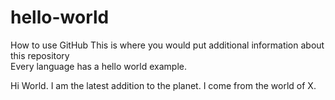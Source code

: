 # hello-world

How to use GitHub
This is where you would put additional information about this repository  
Every language has a hello world example.


Hi World. I am the latest addition to the planet. I come from the world of X.

